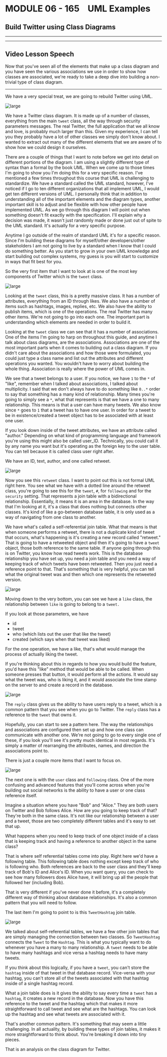 # MODULE 06 - 165    UML Examples

## Build Twitter using Class Diagrams

---

---

## Video Lesson Speech

Now that you've seen all of the elements that make up a class diagram 
and you have seen the various associations we use in order to show how 
classes are associated, we're ready to take a deep dive into building a 
non-trivial type of class diagram.

---

We have a very special treat, we are going to rebuild Twitter using UML. 

![large](./06-165_IMG1.png)

We have a Twitter class diagram. It is made up of a number of classes, everything from the main `tweet` class, all the way through security parameters messages. The real Twitter, the full application that we all know and love, is probably much larger than this. Given my experience, I can tell you they probably have a lot of other classes we simply don't know about. I wanted to extract out many of the different elements that we are aware of to show how we could design it ourselves. 

There are a couple of things that I want to note before we get into detail on different portions of the diagram. I am using a slightly different type of syntax than a formal by the book UML. When we come up to those times I'm going to show you I'm doing this for a very specific reason. I've mentioned a few times throughout this course that UML is challenging to standardize. We have a standard called the UML standard, however, I've noticed if I go to ten different organizations that all implement UML, I would get ten different versions of UML. I personally think that in addition to understanding all of the important elements and the diagram types, another important skill is to adjust and be flexible with how other people have implemented UML. As we go through this diagram I will point out when something doesn't fit exactly with the specification. I'll explain why a decision was made, it wasn't just randomly made or done just out of spite to the UML standard. It's actually for a very specific purpose.

Anytime I go outside of the realm of standard UML it's for a specific reason. Since I'm building these diagrams for myself/other developers/other stakeholders I am not going to live by a standard when I know that I could do something better. As you start to grow in your own UML knowledge and start building out complex systems, my guess is you will start to customize in ways that fit best for you. 

So the very first item that I want to look at is one of the most key components of Twitter which is the `tweet` class.

![large](./06-165_IMG2.png)

Looking at the `tweet` class, this is a pretty massive class. It has a number of attributes, everything from an ID through likes. We also have a number of items such as hashtags, images, replies, etc. We also have the ability to publish items, which is one of the operations. The real Twitter has many other items. We're not going to go into each one. The important part is understanding which elements are needed in order to build it. 

Looking at the `tweet` class we can see that it has a number of associations. One of the items I'm going to harp on throughout this guide, and anytime I talk about class diagrams, are the associations. Associations are one of the most important parts when it comes to building out a class diagram. If you didn't care about the associations and how those were formulated, you could just type a class name and list out the attributes and different operations you wanted. You wouldn't have to worry about building the whole thing. Association is really where the power of UML comes in. 

We see that a tweet belongs to a user. If you notice, we have `1` to the `*` of "like", remember when I talked about associations, I talked about multiplicity. I said that we don't always have to do something like `0..*` order to say that something has a many kind of relationship. Many times you're going to simply see a `*`, what that represents is that we have a one to many relationship. This means is that a user can have many tweets. We also know since `*` goes to `1` that a tweet has to have one user. In order for a tweet to be in existence/created a tweet object has to be associated with at least one user. 

If you look down inside of the tweet attributes, we have an attribute called "author." Depending on what kind of programming language and framework you're using this might also be called user_ID. Technically, you could call it by any name you want but it's operating as the foreign key to the user table. You can tell because it is called class user right after. 

We have an ID, text, author, and one called retweet.

![large](./06-165_IMG3.png)

Now you see this `retweet` class. I want to point out this is not formal UML right here. You see what we have with a dotted line around the retweet class, you're going to see this for the `tweet`, `#`, for `following` and for the `security` setting. That represents a join table with a bidirectional relationship. Essentially, it means it is an area in the database. In the way that I'm looking at it, it's a class that does nothing but connects other classes. It's kind of like a go-between database table, it is only used as a way of navigating from one class to another. 

We have what's called a self-referential join table. What that means is that when someone performs a retweet, there is not a duplicate kind of tweet that occurs, what's happening is it's creating a new record called "retweet." That is going to have a retweeted object and then it's going to have a `tweet` object, those both reference to the same table. If anyone going through this is on Twitter, you know how read tweets work. This is the database relationship you have set up, you need a join table and you need a way of keeping track of which tweets have been retweeted. Then you just need a reference point to that. That's something that is very helpful, you can tell what the original tweet was and then which one represents the retweeted version. 

![large](./06-165_IMG4.png)

Moving down to the very bottom, you can see we have a `like` class, the relationship between `like` is going to belong to a `tweet.` 

If you look at those parameters, we have

- id
- tweet 
- who (which lists out the user that like the tweet)
- created (which says when that tweet was liked)

For the one operation, we have a like, that's what would manage the process of actually liking the tweet. 

If you're thinking about this in regards to how you would build the feature, you'd have this "like" method that would be able to be called. When someone presses that button, it would perform all the actions. It would say what the tweet was, who is liking it, and it would associate the time stamp on the server to and create a record in the database. 

![large](./06-165_IMG5.png)

The `reply` class gives us the ability to have users reply to a tweet, which is a common pattern that you see when you go to Twitter. The `reply` class has a reference to the `tweet` that owns it. 

Hopefully, you can start to see a pattern here. The way the relationships and associations are configured then set up and how one class can communicate with another one. We're not going to go to every single one of these, if you look you'll see it's pretty much identical in most regards. It's simply a matter of rearranging the attributes, names, and direction the associations point to. 

There is just a couple more items that I want to focus on.

![large](./06-165_IMG6.png)

The next one is with the `user` class and `following` class. One of the more confusing and advanced features that you'll come across when you're building out social networks is the ability to have a user or one class reference itself. 

Imagine a situation where you have "Bob" and "Alice." They are both users on Twitter and Bob follows Alice. How are you going to keep track of that? They're both in the same class. It's not like our relationship between a user and a tweet, those are two completely different tables and it's easy to set that up. 

What happens when you need to keep track of one object inside of a class that is keeping track and having a reference to another object in the same class? 

That is where self referential tables come into play. Right here we'd have a following table. This following table does nothing except keep track of who is following who. Both references are back to the user class and they'll keep track of Bob's ID and Alice's ID. When you want query, you can check to see how many followers does Alice have, it will bring up all the people that followed her (including Bob).

That is very different if you've never done it before, it's a completely different way of thinking about database relationships. It's also a common pattern that you will need to follow. 

The last item I'm going to point to is this `TweetHashtag` join table.

![large](./06-165_IMG7.png)

We talked about self-referential tables, we have a few other join tables that are simply managing the connection between two classes. So `TweetHashtag` connects the `Tweet` to the `Hashtag`. This is what you typically want to do whenever you have a many to many relationship. A `tweet` needs to be able to have many hashtags and vice versa a hashtag needs to have many tweets. 

If you think about this logically, if you have a `tweet`, you can't store the `hashtag` inside of that tweet in that database record. Vice-versa with your hashtag, you can't store all of the tweets associated with that hashtag inside of a single hashtag record. 

What a join table does is it gives the ability to say every time a `tweet` has a `hashtag`, it creates a new record in the database. Now you have this reference to the tweet and the hashtag which that makes it more straightforward to call tweet and see what are the hashtags. You can look up the hashtag and see what tweets are associated with it. 

That's another common pattern. It's something that may seem a little challenging. In all actuality, by building these types of join tables, it makes it more straightforward to think about. You're breaking it down into tiny pieces. 

That is an analysis on the class diagram for Twitter. 
